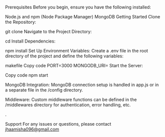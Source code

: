 Prerequisites
Before you begin, ensure you have the following installed:

Node.js and npm (Node Package Manager)
MongoDB
Getting Started
Clone the Repository:



git clone <repository-url>
Navigate to the Project Directory:


cd <project-directory>
Install Dependencies:


npm install
Set Up Environment Variables:
Create a .env file in the root directory of the project and define the following variables:

makefile
Copy code
PORT=3000
MONGODB_URI=<mongodb-connection-uri>
Start the Server:


Copy code
npm start





MongoDB Integration:
MongoDB connection setup is handled in app.js or in a separate file in the /config directory.

Middleware:
Custom middleware functions can be defined in the /middlewares directory for authentication, error handling, etc.

.

Support
For any issues or questions, please contact jhaamisha096@gmail.com

